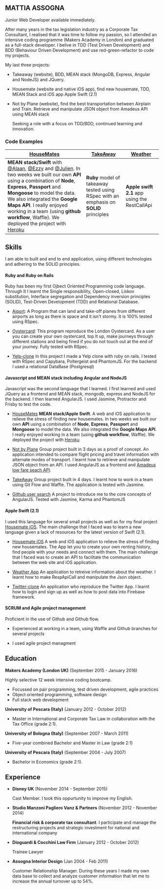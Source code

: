  
## MATTIA ASSOGNA

   Junior Web Developer available immediately.
   
   After many years in the tax legislation industry as a Corporate Tax Consultant, I realised
   that it was time to follow my passion, so I attended an intensive coding programme (Makers Academy in London)
   and graduated as a full-stack developer. I belive in TDD (Test Driven Development) and BDD (Behaviour Driven Development) and use red-green-refactor to code my projects.
  
  My last three projects:
 - Takeaway (website), BDD, MEAN stack (MongoDB, Express, Angular and NodeJS) and JQuery.
 - Housemate (website and native iOS app), find new housemate, TDD, MEAN Stack and iOS app Apple Swift (2.1)
 - Not by Plane (website), find the best transportation between Airplain and Train. Retrieve and manipulate JSON object from Amadeus API using MEAN stack

   Seeking a role with a focus on TDD/BDD, continued learning and innovation.

### Code Examples
| [HouseMates](https://github.com/Mattia46/HouseMates-Web) | [TakeAway](https://github.com/Mattia46/takeaway-challenge) | [Weather](https://github.com/Mattia46/SwiftWeatherApp) |
|--------------|-----------|-----------|
| **MEAN stack/Swift** with [@Alaan](https://github.com/Alaanzr), [@Ezzy](https://github.com/ezzye) and [@Julien](https://github.com/jbhdeconinck).  In two weeks we built our own **API** using a combination of **Node**, **Express**, **Passport** and **Mongoose** to model the data. We also integrated the **Google Maps API**. I really enjoyed working in a team (using **github workflow**, Waffle).  We deployed the project with [Heroku](http://housematey.herokuapp.com/) | **Ruby** model of takeaway tested using RSpec with an emphasis on **SOLID** principles | **Apple swift 2.1** app using the RestCallApi |

## Skills

I am able to built and end to end application, using different technologies and adhering to the SOLID principles. 

#### Ruby and Ruby on Rails

 Ruby has been my first Ojbect Oriented Programming code language. Through It I learnt the Single responsibility, Open-closed, Liskov substitution, Interface segregation and Dependency inversion principles (SOLID), Test-Driven
Development (TDD) and Relational Database.

- [Aiport](https://github.com/Mattia46/airport_challenge): A Program that can land and take-off planes from different airports as long as there is space and it isn't stormy. It is 100% tested using RSpec.

- [Oystercard](https://github.com/Mattia46/oystercard): This program reproduce the London Oystercard. As a user you can create your own oystercard, top It up, make journeys through different stations and being fined if you do not touch out at the end of your journey. Fully tested with RSpec.

- [Yelp-clone](https://github.com/Mattia46/Yelp) In this project I made a Yelp clone with ruby on rails. I tested with RSpec and Capybara, Poltergeist and PhantomJS. For the backend I used a relational DataBase (Postgresql)


#### Javascript and MEAN stack including Angular and NodeJS
Javascript was the second language that I learned. I first learned and used JQuery as a frontend and MEAN stack, mongodb, express and NodeJS for the backend. I then learned AngularJS. I used Jasmine, Protractor and Frisby to test the code.

- [HouseMates](https://github.com/Mattia46/HouseMates-Web) **MEAN stack/Apple Swift**. A web and iOS application to relieve the stress of finding new housemates. In two weeks we built our own **API** using a combination of **Node**, **Express**, **Passport** and **Mongoose** to model the data. We also integrated the **Google Maps API**. I really enjoyed working in a team (using **github workflow**, Waffle).  We deployed the project with [Heroku](http://housematey.herokuapp.com/)

- [Not by Plane](https://github.com/Mattia46/not-by-plane) Group project built in 3 days as a proof of concept. An application intended to compare flight pricing and travel information with alternate modes of transport. I learnt how to retrieve and manipulate JSON object from an API. I used AngularJS as a frontend and [Amadeus low fare seach API](https://sandbox.amadeus.com/api-catalog).

- [TakeAway](https://github.com/Mattia46/takeaway_project) Group project built in 4 days. I learnt how to work in a team using Git Flow and Waffle. The application is tested with Jasmine.

-  [Github user search](https://github.com/Mattia46/githubChallengeJS) A project to introduce me to the core concepts of AngularJS. Tested with Jasmine, Karma and PhantomJS


#### Apple Swift (2.1)

I used this language for several small projects as well as for my final project [Housemate iOS](https://github.com/Mattia46/Swift-houseMates). The main challenge that I faced was to learn a new language given a lack of resources for the latest version of Swift (2.1).

 - [Housemate iOS](https://github.com/Mattia46/Swift-houseMates) A web and iOS application to relieve the stress of finding new housemates. The App let you to create your own renting history, find people with your needs and connect with them. The main challenge that I faced was to create an API to facilitate the communication between the web site and iOS application.
 
 - [Weather App](https://github.com/Mattia46/SwiftWeatherApp) An application to retreive information about the weather. I learnt how to make RespApiCall and manipulate the Json object.
 
 - [Twitter-clone](https://github.com/Mattia46/Swift_Twitter) An application who reproduce the Twitter App. I learnt how to login and sign up as well as how to post data into Firebase framework.

#### SCRUM and Agile project management

Proficient in the use of Github and Github flow. 
- Experienced at working in a team, using Waffle and Github branches for several projects

- I used agile project managment


## Education

**Makers Academy (London UK)** (September 2015 - January 2016)

Highly selective 12 week intensive coding bootcamp.

- Focussed on pair programming, test driven development, agile practices
- Object oriented programming, software design
- Full stack web development

**University of Pescara (Italy)** (January 2012 - October 2012) 

- Master in International and Corporate Tax Law in collaboration with the Tax Office
(grade 2:1).

**University of Bologna (Italy)** (September 2007 - March 2011) 

- Five-year combined Bachelor and Master in Law (grade 2:1)

**University of Pescara (Italy)** (September 2004 - July 2007) 

- Bachelor in Economics (grade 2:1).

## Experience


- **Disney UK** (November 2014 - September 2015)
 
  Cast Member. I took this oppurtunity to improve my English.
- **Studio Manzoni Pagliero Vanz & Partners** (November 2012 - November 2014)

  **Financial risk & corporate tax consultant**. I participate and manage the restructuring projects and strategic investment for national and international company
- **Dioguardi & Cocchini Law Firm** (January 2012 - October 2012) 

  Trainee Lawyer
- **Assogna Interior Design** (Jan 2004 - Feb 2011) 

  Customer Relationship Manager. During these years I made my own data base to collect and analyze customer information that let me to increase the annual turnover up to 54%.


